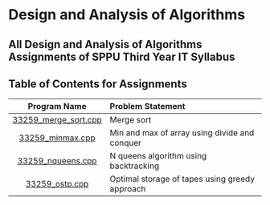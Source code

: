 # Design and Analysis of Algorithms

## All Design and Analysis of Algorithms Assignments of SPPU Third Year IT Syllabus

## Table of Contents for Assignments

| Program Name                     | Problem Statement                    |
| :-----------------------------:  | :--------------------------------    |
|[33259_merge_sort.cpp](33259_merge_sort.cpp)|Merge sort|
|[33259_minmax.cpp](33259_minmax.cpp)|Min and max of array using divide and conquer|
|[33259_nqueens.cpp](33259_nqueens.cpp)|N queens algorithm using backtracking|
|[33259_ostp.cpp](33259_ostp.cpp)|Optimal storage of tapes using greedy approach|
